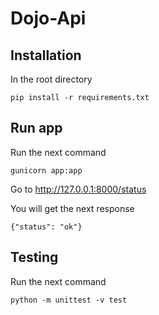 Dojo-Api
========

## Installation
In the root directory
```
pip install -r requirements.txt
```

## Run app

Run the next command
```
gunicorn app:app
```
Go to http://127.0.0.1:8000/status

You will get the next response
```
{"status": "ok"}
```

## Testing
Run the next command
```
python -m unittest -v test
```